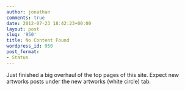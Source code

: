 ```yaml
---
author: jonathan
comments: true
date: 2012-07-23 18:42:23+00:00
layout: post
slug: '950'
title: No Content Found
wordpress_id: 950
post_format:
- Status
---
```


Just finished a big overhaul of the top pages of this site.  Expect new artworks posts under the new artworks (white circle) tab.




